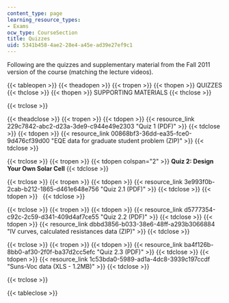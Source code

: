 ```yaml
---
content_type: page
learning_resource_types:
- Exams
ocw_type: CourseSection
title: Quizzes
uid: 5341b458-4ae2-28e4-a45e-ad39e27ef9c1
---
```


Following are the quizzes and supplementary material from the Fall 2011 version of the course (matching the lecture videos).

{{< tableopen >}}
{{< theadopen >}}
{{< tropen >}}
{{< thopen >}}
QUIZZES
{{< thclose >}}
{{< thopen >}}
SUPPORTING MATERIALS
{{< thclose >}}

{{< trclose >}}

{{< theadclose >}}
{{< tropen >}}
{{< tdopen >}}
{{< resource_link 229c7842-abc2-d23a-3de9-c944e49e2303 "Quiz 1 (PDF)" >}}
{{< tdclose >}}
{{< tdopen >}}
{{< resource_link 00868bf3-36dd-ea35-fce0-9d476cf39d00 "EQE data for graduate student problem (ZIP)" >}}
{{< tdclose >}}

{{< trclose >}}
{{< tropen >}}
{{< tdopen colspan="2" >}}
**Quiz 2: Design Your Own Solar Cell**
{{< tdclose >}}

{{< trclose >}}
{{< tropen >}}
{{< tdopen >}}
{{< resource_link 3e993f0b-2cab-b212-1865-d461e648e756 "Quiz 2.1 (PDF)" >}}
{{< tdclose >}}
{{< tdopen >}}
 
{{< tdclose >}}

{{< trclose >}}
{{< tropen >}}
{{< tdopen >}}
{{< resource_link d5777354-c92c-2c59-d341-409d4af7ce55 "Quiz 2.2 (PDF)" >}}
{{< tdclose >}}
{{< tdopen >}}
{{< resource_link dbbd3856-b033-38e6-48ff-a293b3066884 "IV curves, calculated resistances data (ZIP)" >}}
{{< tdclose >}}

{{< trclose >}}
{{< tropen >}}
{{< tdopen >}}
{{< resource_link ba4f126b-8bb0-af30-2f0f-ba37d2cc5efc "Quiz 2.3 (PDF)" >}}
{{< tdclose >}}
{{< tdopen >}}
{{< resource_link 1c53bda0-5989-ad1a-4dc8-3939c197ccdf "Suns-Voc data (XLS - 1.2MB)" >}}
{{< tdclose >}}

{{< trclose >}}

{{< tableclose >}}